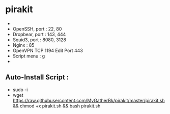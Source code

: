 # pirakit
-
- OpenSSH, port : 22, 80
- Dropbear, port : 143, 444
- Squid3, port : 8080, 3128
- Nginx    : 85
- OpenVPN TCP 1194 Edit Port 443
- Script menu : g
-

Auto-Install Script :
-
- sudo -i
- wget https://raw.githubusercontent.com/MyGatherBk/pirakit/master/pirakit.sh && chmod +x pirakit.sh && bash pirakit.sh
